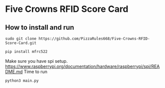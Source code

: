 # Five Crowns RFID Score Card
## How to install and run
``` lunix
sudo git clone https://github.com/PizzaRules668/Five-Crowns-RFID-Score-Card.git
```
``` python
pip install mfrc522
```
Make sure you have spi setup.
https://www.raspberrypi.org/documentation/hardware/raspberrypi/spi/README.md
Time to run
``` python
python3 main.py
```
